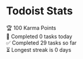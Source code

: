 # Todoist Stats

<!-- TODO-IST:START -->
🏆  100 Karma Points           
🌸  Completed 0 tasks today           
✅  Completed 29 tasks so far           
⏳  Longest streak is 0 days
<!-- TODO-IST:END -->
